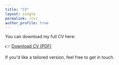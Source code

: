 ```yaml
---
title: "CV"
layout: single
permalink: /cv/
author_profile: true
---
```


You can download my full CV here:

👉 [Download CV (PDF)](/assets/kedma_hamelberg_cv_may2025_general.pdf)

If you'd like a tailored version, feel free to get in touch.
